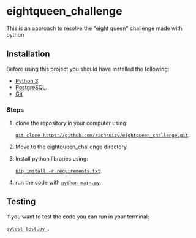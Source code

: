 # eightqueen_challenge
This is an approach to resolve the "eight queen" challenge made with python

## Installation
Before using this project you should have installed the following:

- [Python 3](https://www.python.org/downloads/).
- [PostgreSQL](https://www.postgresql.org/download/).
- [Git](https://github.com/git-guides/install-git)

### Steps
1. clone the repository in your computer using:

    [`git clone https://github.com/richruizv/eightqueen_challenge.git`](#code).

2. Move to the eightqueen_challenge directory.

3. Install python libraries using:

    [`pip install -r requirements.txt`](#code).

4. run the code with 
    [`python main.py`](#code).


## Testing
if you want to test the code you can run in your terminal:

[`pytest test.py `](#code).